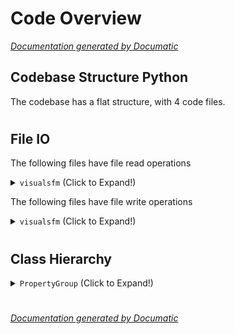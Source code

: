 # Code Overview

[_Documentation generated by Documatic_](https://www.documatic.com)

<!---Documatic-section-Codebase Structure Python-start--->
## Codebase Structure Python

The codebase has a flat structure, with 4 code files.

# #
<!---Documatic-section-Codebase Structure Python-end--->

<!---Documatic-section-File IO-start--->
## File IO

<!---Documatic-block-file_io-start--->
The following files have file read operations

<!---Documatic-block-visualsfm-start--->
<details>
	<summary><code>visualsfm</code> (Click to Expand!)</summary>

* visualsfm.extract
</details>
<!---Documatic-block-visualsfm-end--->

The following files have file write operations

<!---Documatic-block-visualsfm-start--->
<details>
	<summary><code>visualsfm</code> (Click to Expand!)</summary>

* visualsfm.load
</details>
<!---Documatic-block-visualsfm-end--->
<!---Documatic-block-file_io-end--->

# #
<!---Documatic-section-File IO-end--->

<!---Documatic-section-Class Hierarchy-start--->
## Class Hierarchy

<!---Documatic-block-PropertyGroup-start--->
<details>
	<summary><code>PropertyGroup</code> (Click to Expand!)</summary>

* visualsfm.groups.PHOTOGRAMMETRY_PG_input_visualsfm
* visualsfm.groups.PHOTOGRAMMETRY_PG_output_visualsfm
</details>
<!---Documatic-block-PropertyGroup-end--->

# #
<!---Documatic-section-Class Hierarchy-end--->

[_Documentation generated by Documatic_](https://www.documatic.com)
